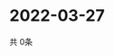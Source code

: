 # 2022-03-27
  共 0条

  <!-- BEGIN -->
  <!-- 最后更新时间Sun Mar 27 2022 19:03:09 GMT+0000 (Coordinated Universal Time) -->
  
  <!-- END -->
  
  
